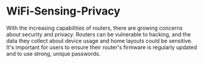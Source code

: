 # WiFi-Sensing-Privacy
 With the increasing capabilities of routers, there are growing concerns about security and privacy. Routers can be vulnerable to hacking, and the data they collect about device usage and home layouts could be sensitive. It's important for users to ensure their router's firmware is regularly updated and to use strong, unique passwords.
